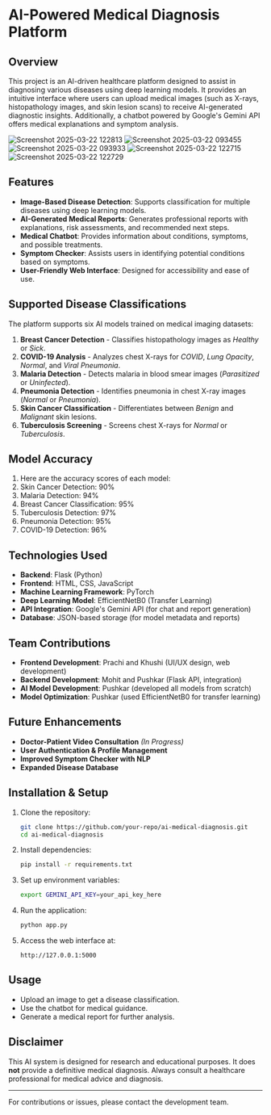 # AI-Powered Medical Diagnosis Platform

## Overview
This project is an AI-driven healthcare platform designed to assist in diagnosing various diseases using deep learning models. It provides an intuitive interface where users can upload medical images (such as X-rays, histopathology images, and skin lesion scans) to receive AI-generated diagnostic insights. Additionally, a chatbot powered by Google's Gemini API offers medical explanations and symptom analysis.

![Screenshot 2025-03-22 122813](https://github.com/user-attachments/assets/4879819d-0e3d-4a3c-8d17-c536c2ee94ab)
![Screenshot 2025-03-22 093455](https://github.com/user-attachments/assets/3528c9c6-bbf8-489a-a655-24813e7811a6)
![Screenshot 2025-03-22 093933](https://github.com/user-attachments/assets/f8c8ca07-0eab-4cab-b050-eab91f06bd52)
![Screenshot 2025-03-22 122715](https://github.com/user-attachments/assets/a269db08-00cc-4c1c-a405-8eb8d7a4794b)
![Screenshot 2025-03-22 122729](https://github.com/user-attachments/assets/b94ab14d-7144-4ebe-b2e7-dff4eeb5c25a)




## Features
- **Image-Based Disease Detection**: Supports classification for multiple diseases using deep learning models.
- **AI-Generated Medical Reports**: Generates professional reports with explanations, risk assessments, and recommended next steps.
- **Medical Chatbot**: Provides information about conditions, symptoms, and possible treatments.
- **Symptom Checker**: Assists users in identifying potential conditions based on symptoms.
- **User-Friendly Web Interface**: Designed for accessibility and ease of use.

## Supported Disease Classifications
The platform supports six AI models trained on medical imaging datasets:
1. **Breast Cancer Detection** - Classifies histopathology images as *Healthy* or *Sick*.
2. **COVID-19 Analysis** - Analyzes chest X-rays for *COVID*, *Lung Opacity*, *Normal*, and *Viral Pneumonia*.
3. **Malaria Detection** - Detects malaria in blood smear images (*Parasitized* or *Uninfected*).
4. **Pneumonia Detection** - Identifies pneumonia in chest X-ray images (*Normal* or *Pneumonia*).
5. **Skin Cancer Classification** - Differentiates between *Benign* and *Malignant* skin lesions.
6. **Tuberculosis Screening** - Screens chest X-rays for *Normal* or *Tuberculosis*.


## Model Accuracy
1. Here are the accuracy scores of each model:
2. Skin Cancer Detection: 90%
3. Malaria Detection: 94%
4. Breast Cancer Classification: 95%
5. Tuberculosis Detection: 97%
6. Pneumonia Detection: 95%
7. COVID-19 Detection: 96%


## Technologies Used
- **Backend**: Flask (Python)
- **Frontend**: HTML, CSS, JavaScript
- **Machine Learning Framework**: PyTorch
- **Deep Learning Model**: EfficientNetB0 (Transfer Learning)
- **API Integration**: Google's Gemini API (for chat and report generation)
- **Database**: JSON-based storage (for model metadata and reports)

## Team Contributions
- **Frontend Development**: Prachi and Khushi (UI/UX design, web development)
- **Backend Development**: Mohit and Pushkar (Flask API, integration)
- **AI Model Development**: Pushkar (developed all models from scratch)
- **Model Optimization**: Pushkar (used EfficientNetB0 for transfer learning)

## Future Enhancements
- **Doctor-Patient Video Consultation** *(In Progress)*
- **User Authentication & Profile Management**
- **Improved Symptom Checker with NLP**
- **Expanded Disease Database**

## Installation & Setup
1. Clone the repository:
   ```sh
   git clone https://github.com/your-repo/ai-medical-diagnosis.git
   cd ai-medical-diagnosis
   ```
2. Install dependencies:
   ```sh
   pip install -r requirements.txt
   ```
3. Set up environment variables:
   ```sh
   export GEMINI_API_KEY=your_api_key_here
   ```
4. Run the application:
   ```sh
   python app.py
   ```
5. Access the web interface at:
   ```
   http://127.0.0.1:5000
   ```

## Usage
- Upload an image to get a disease classification.
- Use the chatbot for medical guidance.
- Generate a medical report for further analysis.

## Disclaimer
This AI system is designed for research and educational purposes. It does **not** provide a definitive medical diagnosis. Always consult a healthcare professional for medical advice and diagnosis.

---

For contributions or issues, please contact the development team.

